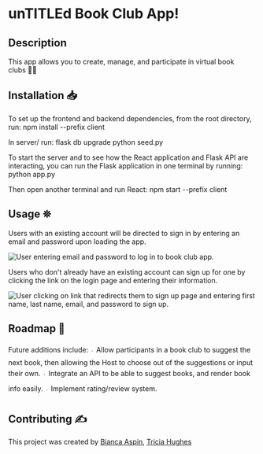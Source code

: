 # unTITLEd Book Club App!

## Description

This app allows you to create, manage, and participate in virtual book clubs 📖💬

## Installation 📥

To set up the frontend and backend dependencies, from the root directory, run:
npm install --prefix client

In server/ run:
flask db upgrade
python seed.py

To start the server and to see how the React application and Flask API are interacting, you can run the Flask application in one terminal by running:
python app.py

Then open another terminal and run React:
npm start --prefix client

## Usage ⛯

Users with an existing account will be directed to sign in by entering an email and password upon loading the app.

![User entering email and password to log in to book club app.](https://github.com/triciahughes/project-untitled/blob/main/assets/signin.gif)

Users who don't already have an existing account can sign up for one by clicking the link on the login page and entering their information.

![User clicking on link that redirects them to sign up page and entering first name, last name, email, and password to sign up.](https://github.com/triciahughes/project-untitled/blob/main/assets/signup.gif)

## Roadmap 📍

Future additions include:
᭼ Allow participants in a book club to suggest the next book, then allowing the Host to choose out of the suggestions or input their own.
᭼ Integrate an API to be able to suggest books, and render book info easily.
᭼ Implement rating/review system.

## Contributing ✍️

This project was created by [Bianca Aspin](https://github.com/baspin94), [Tricia Hughes](https://github.com/triciahughes)
